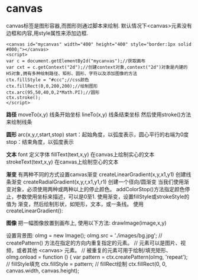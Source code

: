 # canvas

canvas标签是图形容器,而图形则通过脚本来绘制.
默认情况下\<canvas\>元素没有边框和内容,用style属性来添加边框.

    <canvas id="mycanvas" width="400" height="400" style="border:1px solid #000;"></canvas>
    <script>
    var c = document.getElementById("mycanvas");//获取画布
    var cxt = c.getContext("2d");//创建context对象,context("2d")对象是内建的H5对象,拥有多种绘制路径、矩形、圆形、字符以及添加图像的方法
    ctx.fillStyle = "#ccc";//css颜色
    ctx.fillRect(0,0,200,200);//绘制图形
    ctx.arc(95,50,40,0,2*Math.PI);//圆形
    ctx.stroke();
    </script>

**路径**
moveTo(x,y) 线条开始坐标
lineTo(x,y) 线条结束坐标
然后使用stroke()方法来绘制线条

**圆形**
arc(x,y,r,start,stop)
start：起始角度，以弧度表示，圆心平行的右端为0度
stop：结束角度，以弧度表示

**文本**
font 定义字体
fillText(text,x,y) 在canvas上绘制实心的文本
strokeText(text,x,y) 在canvas上绘制空心的文本

**渐变**
有两种不同的方式设置canvas渐变
createLinearGradient(x,y,x1,y1) 创建线条渐变
createRadialGradient(x,y,r,x1,y1,r1) 创建一个径向/圆渐变
当我们使用渐变对象，必须使用两种或两种以上的停止颜色。
addColorStop()方法指定颜色停止，参数使用坐标来描述，可以是0至1.
使用渐变，设置fillStyle或strokeStyle的值为 渐变，然后绘制形状，如矩形，文本，或一条线。
使用 createLinearGradient():

**图像**
把一幅图像放置到画布上, 使用以下方法:
drawImage(image,x,y)

设置背景图:
    oImg = new Image();
    oImg.src = './images/bg.jpg';
    // createPattern() 方法在指定的方向内重复指定的元素。
    // 元素可以是图片、视频，或者其他 \<canvas\> 元素。
    // 被重复的元素可用于绘制/填充矩形、
    oImg.onload = function () {
        var pattern = ctx.createPattern(oImg, 'repeat');
        // fillStyle填充
        ctx.fillStyle = pattern;
        // fillRect绘制
        ctx.fillRect(0, 0, canvas.width, canvas.height);